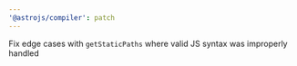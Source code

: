 ```yaml
---
'@astrojs/compiler': patch
---
```


Fix edge cases with `getStaticPaths` where valid JS syntax was improperly handled
